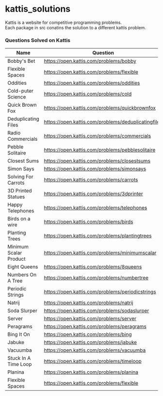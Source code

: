 # kattis_solutions
Kattis is a website for competitive programming problems. <br/>
Each package in src conatins the solution to a different kattis problem. 

### Questions Solved on Kattis

Name  | Question | Answer
------------- | ------------- | -------------
Bobby's Bet  | https://open.kattis.com/problems/bobby | [GitHub] (https://github.com/serahzaveri/kattis_solutions/blob/master/src/BobbysBet/BobbysBet.java)
Flexible Spaces  | https://open.kattis.com/problems/flexible | https://github.com/serahzaveri/kattis_solutions/blob/master/src/FlexibleSpaces/FlexibleSpaces.java
Oddities | https://open.kattis.com/problems/oddities | https://github.com/serahzaveri/kattis_solutions/blob/master/src/Oddities/Oddities.java
Cold-puter Science | https://open.kattis.com/problems/cold | https://github.com/serahzaveri/kattis_solutions/blob/master/src/ColdPuterScience/coldPuterScience.java
Quick Brown Fox | https://open.kattis.com/problems/quickbrownfox | https://github.com/serahzaveri/kattis_solutions/blob/master/src/QuickBrownFox/quickBrownFox.java
Deduplicating Files | https://open.kattis.com/problems/deduplicatingfiles | https://github.com/serahzaveri/kattis_solutions/tree/master/src/DeduplicatingFiles
Radio Commercials | https://open.kattis.com/problems/commercials | https://github.com/serahzaveri/kattis_solutions/blob/master/src/RadioCommercials/RadioCommercials.java
Pebble Solitaire | https://open.kattis.com/problems/pebblesolitaire | https://github.com/serahzaveri/kattis_solutions/blob/master/src/PebbeSolitaire1/PebbleSolitaire1.java
Closest Sums | https://open.kattis.com/problems/closestsums | https://github.com/serahzaveri/kattis_solutions/blob/master/src/ClosestSums/ClosestSums.java
Simon Says | https://open.kattis.com/problems/simonsays | https://github.com/serahzaveri/kattis_solutions/tree/master/src/SimonSays
Solving For Carrots | https://open.kattis.com/problems/carrots | https://github.com/serahzaveri/kattis_solutions/blob/master/src/Carrots/Carrots.java
3D Printed Statues | https://open.kattis.com/problems/3dprinter | https://github.com/serahzaveri/kattis_solutions/blob/master/src/PrintedStatues/PrintedStatues.java
Happy Telephones | https://open.kattis.com/problems/telephones | https://github.com/serahzaveri/kattis_solutions/blob/master/src/HappyTelephones/HappyTelephones.java
Birds on a wire | https://open.kattis.com/problems/birds | https://github.com/serahzaveri/kattis_solutions/blob/master/src/BirdsOnAWire/BirdsOnAWire.java
Planting Trees | https://open.kattis.com/problems/plantingtrees | https://github.com/serahzaveri/kattis_solutions/tree/master/src/PlantingTrees
Minimum Scalar Product | https://open.kattis.com/problems/minimumscalar | https://github.com/serahzaveri/kattis_solutions/tree/master/src/MinimumScalarProduct
Eight Queens | https://open.kattis.com/problems/8queens | https://github.com/serahzaveri/kattis_solutions/tree/master/src/EightQueens
Numbers On A Tree | https://open.kattis.com/problems/numbertree | https://github.com/serahzaveri/kattis_solutions/tree/master/src/NumbersOnATree
Periodic Strings | https://open.kattis.com/problems/periodicstrings | https://github.com/serahzaveri/kattis_solutions/tree/master/src/PeriodicStrings
Natrij | https://open.kattis.com/problems/natrij | https://github.com/serahzaveri/kattis_solutions/tree/master/src/Natrij
Soda Slurper | https://open.kattis.com/problems/sodaslurper | https://github.com/serahzaveri/kattis_solutions/tree/master/src/SodaSlurper
Server | https://open.kattis.com/problems/server | https://github.com/serahzaveri/kattis_solutions/tree/master/src/Server
Peragrams | https://open.kattis.com/problems/peragrams | https://github.com/serahzaveri/kattis_solutions/tree/master/src/Peragram
Bing It On | https://open.kattis.com/problems/bing | https://github.com/serahzaveri/kattis_solutions/tree/master/src/BingItOn
Jabuke | https://open.kattis.com/problems/jabuke | https://github.com/serahzaveri/kattis_solutions/tree/master/src/Jabuke
Vacuumba | https://open.kattis.com/problems/vacuumba | https://github.com/serahzaveri/kattis_solutions/tree/master/src/Vacuumba
Stuck In A Time Loop | https://open.kattis.com/problems/timeloop | https://github.com/serahzaveri/kattis_solutions/tree/master/src/TimeLoop
Planina | https://open.kattis.com/problems/planina | https://github.com/serahzaveri/kattis_solutions/tree/master/src/Planina
Flexible Spaces | https://open.kattis.com/problems/flexible | https://github.com/serahzaveri/kattis_solutions/tree/master/src/FlexibleSpaces